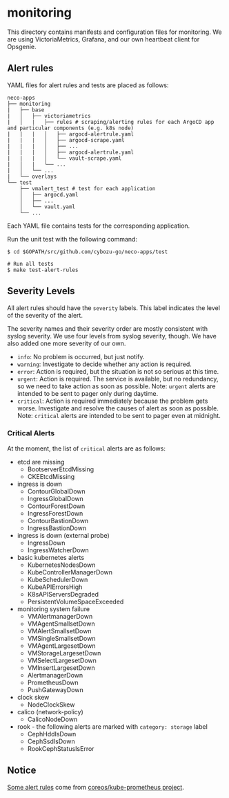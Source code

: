 monitoring
==========

This directory contains manifests and configuration files for monitoring.
We are using VictoriaMetrics, Grafana, and our own heartbeat client for Opsgenie.

Alert rules
-----------

YAML files for alert rules and tests are placed as follows:

```console
neco-apps
├── monitoring
|   ├── base
|   │   ├── victoriametrics
|   │   |   ├── rules # scraping/alerting rules for each ArgoCD app and particular components (e.g. k8s node)
|   |   |   │   ├── argocd-alertrule.yaml
|   |   |   │   ├── argocd-scrape.yaml
|   |   |   │   ├── ...
|   |   |   │   ├── argocd-alertrule.yaml
|   |   |   │   └── vault-scrape.yaml
|   │   |   └── ...
|   │   └── ...
|   └── overlays
└── test
    ├── vmalert_test # test for each application
    │   ├── argocd.yaml
    │   ├── ...
    │   └── vault.yaml
    └── ...
```

Each YAML file contains tests for the corresponding application.

Run the unit test with the following command:

```console
$ cd $GOPATH/src/github.com/cybozu-go/neco-apps/test

# Run all tests
$ make test-alert-rules
```

Severity Levels
---------------

All alert rules should have the `severity` labels. This label indicates the level of the severity of the alert.

The severity names and their severity order are mostly consistent with syslog severity. We use four levels from syslog severity, though.
We have also added one more severity of our own.

- `info`: No problem is occurred, but just notify.
- `warning`: Investigate to decide whether any action is required.
- `error`: Action is required, but the situation is not so serious at this time.
- `urgent`: Action is required. The service is available, but no redundancy, so we need to take action as soon as possible. Note: `urgent` alerts are intended to be sent to pager only during daytime.
- `critical`: Action is required immediately because the problem gets worse. Investigate and resolve the causes of alert as soon as possible. Note: `critical` alerts are intended to be sent to pager even at midnight.

### Critical Alerts

At the moment, the list of `critical` alerts are as follows:

- etcd are missing
  - BootserverEtcdMissing
  - CKEEtcdMissing
- ingress is down
  - ContourGlobalDown
  - IngressGlobalDown
  - ContourForestDown
  - IngressForestDown
  - ContourBastionDown
  - IngressBastionDown
- ingress is down (external probe)
  - IngressDown
  - IngressWatcherDown
- basic kubernetes alerts
  - KubernetesNodesDown
  - KubeControllerManagerDown
  - KubeSchedulerDown
  - KubeAPIErrorsHigh
  - K8sAPIServersDegraded
  - PersistentVolumeSpaceExceeded
- monitoring system failure
  - VMAlertmanagerDown
  - VMAgentSmallsetDown
  - VMAlertSmallsetDown
  - VMSingleSmallsetDown
  - VMAgentLargesetDown
  - VMStorageLargesetDown
  - VMSelectLargesetDown
  - VMInsertLargesetDown
  - AlertmanagerDown
  - PrometheusDown
  - PushGatewayDown
- clock skew
  - NodeClockSkew
- calico (network-policy)
  - CalicoNodeDown
- rook - the following alerts are marked with `category: storage` label
  - CephHddIsDown
  - CephSsdIsDown
  - RookCephStatusIsError

Notice
------

[Some alert rules](./victoriametrics/rules/kubernetes-alertrule.yaml) come from [coreos/kube-prometheus project](https://github.com/coreos/kube-prometheus).

